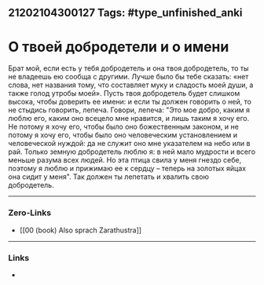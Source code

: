21202104300127
Tags: #type_unfinished_anki 
---
# О твоей добродетели и о имени

Брат мой, если есть у тебя добродетель и она твоя добродетель, то ты не владеешь ею сообща с другими. Лучше было бы тебе сказать: «нет слова, нет названия тому, что составляет муку и сладость моей души, а также голод утробы моей». Пусть твоя добродетель будет слишком высока, чтобы доверить ее имени: и если ты должен говорить о ней, то не стыдись говорить, лепеча. Говори, лепеча: "Это мое добро, каким я люблю его, каким оно всецело мне нравится, и лишь таким я хочу его. Не потому я хочу его, чтобы было оно божественным законом, и не потому я хочу его, чтобы было оно человеческим установлением и человеческой нуждой: да не служит оно мне указателем на небо или в рай. Только земную добродетель люблю я: в ней мало мудрости и всего меньше разума всех людей. Но эта птица свила у меня гнездо себе, поэтому я люблю и прижимаю ее к сердцу – теперь на золотых яйцах она сидит у меня". Так должен ты лепетать и хвалить свою добродетель.

---
### Zero-Links
- [[00 (book) Also sprach Zarathustra]]
---
### Links
-